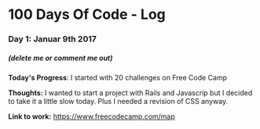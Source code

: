 # 100 Days Of Code - Log

### Day 1: Januar 9th 2017 
##### (delete me or comment me out)

**Today's Progress**: I started with 20 challenges on Free Code Camp

**Thoughts:** I wanted to start a project with Rails and Javascrip but I decided to take it a little slow today. Plus I needed a revision of CSS anyway.

**Link to work:** https://www.freecodecamp.com/map

